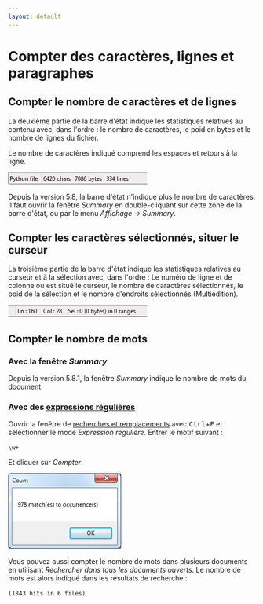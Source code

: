 ```yaml
---
layout: default
---
```

# Compter des caractères, lignes et paragraphes

## Compter le nombre de caractères et de lignes

La deuxième partie de la barre d'état indique les statistiques relatives au contenu avec, dans l'ordre : le nombre de caractères, le poid en bytes et le nombre de lignes du fichier.

Le nombre de caractères indiqué comprend les espaces et retours à la ligne.

![Langage utilisé et informations sur le contenu dans la barre d'état.](/images/notepadpp_bottombar1.png)

Depuis la version 5.8, la barre d'état n'indique plus le nombre de caractères. Il faut ouvrir la fenêtre *Summary* en double-cliquant sur cette zone de la barre d'état, ou par le menu *Affichage -> Summary*.

## Compter les caractères sélectionnés, situer le curseur

La troisième partie de la barre d'état indique les statistiques relatives au curseur et à la sélection avec, dans l'ordre : Le numéro de ligne et de colonne ou est situé le curseur, le nombre de caractères sélectionnés, le poid de la sélection et le nombre d'endroits sélectionnés (Multiédition).

![Position du curseur et informations sur la sélection dans la barre d'état.](/images/notepadpp_bottombar2.png)

## Compter le nombre de mots

### Avec la fenêtre *Summary*

Depuis la version 5.8.1, la fenêtre *Summary* indique le nombre de mots du document.

### Avec des [expressions régulières](expressions-regulieres.md)

Ouvrir la fenêtre de [recherches et remplacements](recherches-et-remplacements.md) avec <kbd>Ctrl</kbd>+<kbd>F</kbd> et sélectionner le mode *Expression régulière*. Entrer le motif suivant :

```expreg
\w+
```

Et cliquer sur *Compter*.

![Nombre de mots dans le document](/images/notepadpp_count.png)

Vous pouvez aussi compter le nombre de mots dans plusieurs documents en utilisant *Rechercher dans tous les documents ouverts*. Le nombre de mots est alors indiqué dans les résultats de recherche :

    (1843 hits in 6 files)